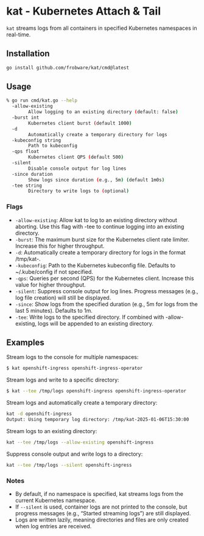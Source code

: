 # kat - Kubernetes Attach & Tail

`kat` streams logs from all containers in specified Kubernetes namespaces in real-time.

## Installation

```sh
go install github.com/frobware/kat/cmd@latest
```

## Usage

```sh
% go run cmd/kat.go --help
  -allow-existing
        Allow logging to an existing directory (default: false)
  -burst int
        Kubernetes client burst (default 1000)
  -d
        Automatically create a temporary directory for logs
  -kubeconfig string
        Path to kubeconfig
  -qps float
        Kubernetes client QPS (default 500)
  -silent
        Disable console output for log lines
  -since duration
        Show logs since duration (e.g., 5m) (default 1m0s)
  -tee string
        Directory to write logs to (optional)
```

### Flags
- `-allow-existing`: Allow kat to log to an existing directory without aborting. Use this flag with -tee to continue logging into an existing directory.
- `-burst`: The maximum burst size for the Kubernetes client rate limiter. Increase this for higher throughput.
- `-d`: Automatically create a temporary directory for logs in the format /tmp/kat-<timestamp>.
- `-kubeconfig`: Path to the Kubernetes kubeconfig file. Defaults to ~/.kube/config if not specified.
- `-qps`: Queries per second (QPS) for the Kubernetes client. Increase this value for higher throughput.
- `-silent`: Suppress console output for log lines. Progress messages (e.g., log file creation) will still be displayed.
- `-since`: Show logs from the specified duration (e.g., 5m for logs from the last 5 minutes). Defaults to 1m.
- `-tee`: Write logs to the specified directory. If combined with -allow-existing, logs will be appended to an existing directory.

## Examples

Stream logs to the console for multiple namespaces:
```sh
$ kat openshift-ingress openshift-ingress-operator
```

Stream logs and write to a specific directory:
```sh
$ kat --tee /tmp/logs openshift-ingress openshift-ingress-operator
```

Stream logs and automatically create a temporary directory:
```sh
kat -d openshift-ingress
Output: Using temporary log directory: /tmp/kat-2025-01-06T15:30:00
```

Stream logs to an existing directory:
```sh
kat --tee /tmp/logs --allow-existing openshift-ingress
```

Suppress console output and write logs to a directory:
```sh
kat --tee /tmp/logs --silent openshift-ingress
```

### Notes
- By default, if no namespace is specified, kat streams logs from the current Kubernetes namespace.
- If `--silent` is used, container logs are not printed to the console, but progress messages (e.g., “Started streaming logs”) are still displayed.
- Logs are written lazily, meaning directories and files are only created when log entries are received.
